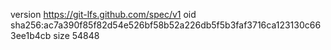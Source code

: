 version https://git-lfs.github.com/spec/v1
oid sha256:ac7a390f85f82d54e526bf58b52a226db5f5b3faf3716ca123130c663ee1b4cb
size 54848
